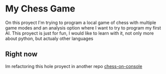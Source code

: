 # My Chess Game

On this proyect I'm trying to program a local game of chess with multiple game modes and an analysis option where I want to try to program my first AI.
This proyect is just for fun, I would like to learn with it, not only more about python, but actualy other languages

## Right now

Im refactoring this hole proyect in another repo [chess-on-console](https://github.com/Santicm23/chess-on-console)
